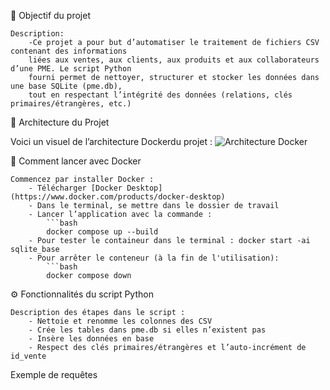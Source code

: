 
🎯 Objectif du projet

    Description:
        -Ce projet a pour but d’automatiser le traitement de fichiers CSV contenant des informations
        liées aux ventes, aux clients, aux produits et aux collaborateurs d’une PME. Le script Python
        fourni permet de nettoyer, structurer et stocker les données dans une base SQLite (pme.db), 
        tout en respectant l’intégrité des données (relations, clés primaires/étrangères, etc.)


🧭 Architecture du Projet

Voici un visuel de l’architecture Dockerdu projet :
    ![Architecture Docker](docker-architecture.png)



🚀 Comment lancer avec Docker

    Commencez par installer Docker :
        - Télécharger [Docker Desktop](https://www.docker.com/products/docker-desktop)
        - Dans le terminal, se mettre dans le dossier de travail
        - Lancer l’application avec la commande :
            ```bash
            docker compose up --build
        - Pour tester le containeur dans le terminal : docker start -ai sqlite_base
        - Pour arrêter le conteneur (à la fin de l'utilisation):
            ```bash
            docker compose down
            


⚙️ Fonctionnalités du script Python

    Description des étapes dans le script :
        - Nettoie et renomme les colonnes des CSV
        - Crée les tables dans pme.db si elles n’existent pas
        - Insère les données en base
        - Respect des clés primaires/étrangères et l’auto-incrément de id_vente



Exemple de requêtes
